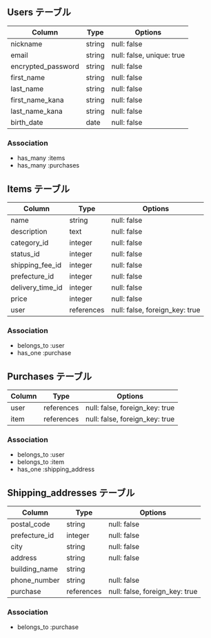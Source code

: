 ## Users テーブル

| Column             | Type    | Options                   |
|--------------------|---------|---------------------------|
| nickname           | string  | null: false               |
| email              | string  | null: false, unique: true |
| encrypted_password | string  | null: false               |
| first_name         | string  | null: false               |
| last_name          | string  | null: false               |
| first_name_kana    | string  | null: false               |
| last_name_kana     | string  | null: false               |
| birth_date         | date    | null: false               |

### Association
- has_many :items
- has_many :purchases

## Items テーブル

| Column             | Type       | Options                        |
|--------------------|------------|--------------------------------|
| name               | string     | null: false                    |
| description        | text       | null: false                    |
| category_id        | integer    | null: false                    |
| status_id          | integer    | null: false                    |
| shipping_fee_id    | integer    | null: false                    |
| prefecture_id      | integer    | null: false                    |
| delivery_time_id   | integer    | null: false                    |
| price              | integer    | null: false                    |
| user               | references | null: false, foreign_key: true |

### Association
- belongs_to :user
- has_one :purchase

## Purchases テーブル

| Column  | Type       | Options                        |
|---------|------------|--------------------------------|
| user    | references | null: false, foreign_key: true |
| item    | references | null: false, foreign_key: true |

### Association
- belongs_to :user
- belongs_to :item
- has_one :shipping_address

## Shipping_addresses テーブル

| Column        | Type       | Options                        |
|---------------|------------|--------------------------------|
| postal_code   | string     | null: false                    |
| prefecture_id | integer    | null: false                    |
| city          | string     | null: false                    |
| address       | string     | null: false                    |
| building_name | string     |                                |
| phone_number  | string     | null: false                    |
| purchase      | references | null: false, foreign_key: true |

### Association
- belongs_to :purchase
